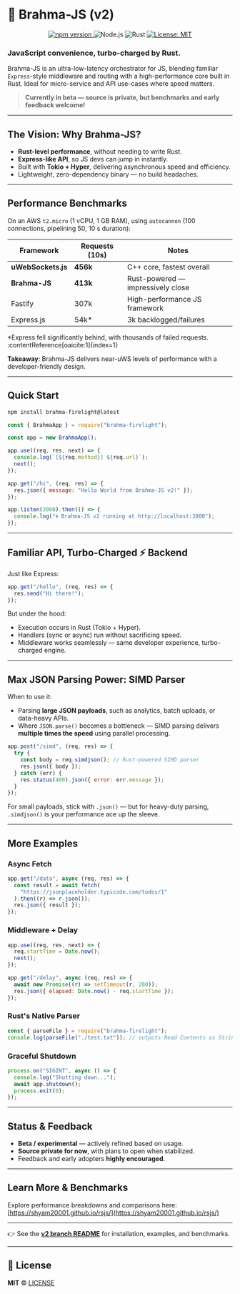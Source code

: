 # <span style="display:inline-block; transform: scaleX(-1);">🗿</span> Brahma-JS (v2)

<p align="center">
  <a href="https://www.npmjs.com/package/brahma-firelight">
    <img src="https://img.shields.io/npm/v/brahma-firelight" alt="npm version">
  </a>
  <img src="https://img.shields.io/badge/Node.js-16%2B-brightgreen?logo=node.js" alt="Node.js">
  <img src="https://img.shields.io/badge/Rust-1.70%2B-black?logo=rust" alt="Rust">
  <a href="LICENSE">
    <img src="https://img.shields.io/badge/License-MIT-yellow.svg" alt="License: MIT">
  </a>
</p>

### JavaScript convenience, turbo-charged by Rust.

Brahma-JS is an ultra-low-latency orchestrator for JS, blending familiar `Express`-style middleware and routing with a high-performance core built in Rust. Ideal for micro-service and API use-cases where speed matters.

> **Currently in beta — source is private, but benchmarks and early feedback welcome!**

---

## The Vision: Why Brahma-JS?

- **Rust-level performance**, without needing to write Rust.
- **Express-like API**, so JS devs can jump in instantly.
- Built with **Tokio + Hyper**, delivering asynchronous speed and efficiency.
- Lightweight, zero-dependency binary — no build headaches.

---

## Performance Benchmarks

On an AWS `t2.micro` (1 vCPU, 1 GB RAM), using `autocannon` (100 connections, pipelining 50, 10 s duration):

| Framework          | Requests (10s) | Notes                             |
| ------------------ | -------------- | --------------------------------- |
| **uWebSockets.js** | **456k**       | C++ core, fastest overall         |
| **Brahma-JS**      | **413k**       | Rust-powered — impressively close |
| Fastify            | 307k           | High-performance JS framework     |
| Express.js         | 54k\*          | 3k backlogged/failures            |

\*Express fell significantly behind, with thousands of failed requests. :contentReference[oaicite:1]{index=1}

**Takeaway**: Brahma-JS delivers near-uWS levels of performance with a developer-friendly design.

---

## Quick Start

```bash
npm install brahma-firelight@latest
```

```js
const { BrahmaApp } = require("brahma-firelight");

const app = new BrahmaApp();

app.use((req, res, next) => {
  console.log(`[${req.method}] ${req.url}`);
  next();
});

app.get("/hi", (req, res) => {
  res.json({ message: "Hello World from Brahma-JS v2!" });
});

app.listen(3000).then(() => {
  console.log("🌀 Brahma-JS v2 running at http://localhost:3000");
});
```

---

## Familiar API, Turbo-Charged ⚡ Backend

Just like Express:

```js
app.get("/hello", (req, res) => {
  res.send("Hi there!");
});
```

But under the hood:

- Execution occurs in Rust (Tokio + Hyper).
- Handlers (sync or async) run without sacrificing speed.
- Middleware works seamlessly — same developer experience, turbo-charged engine.

---

## Max JSON Parsing Power: SIMD Parser

When to use it:

- Parsing **large JSON payloads**, such as analytics, batch uploads, or data-heavy APIs.
- Where `JSON.parse()` becomes a bottleneck — SIMD parsing delivers **multiple times the speed** using parallel processing.

```js
app.post("/simd", (req, res) => {
  try {
    const body = req.simdjson(); // Rust-powered SIMD parser
    res.json({ body });
  } catch (err) {
    res.status(400).json({ error: err.message });
  }
});
```

For small payloads, stick with `.json()` — but for heavy-duty parsing, `.simdjson()` is your performance ace up the sleeve.

---

## More Examples

### Async Fetch

```js
app.get("/data", async (req, res) => {
  const result = await fetch(
    "https://jsonplaceholder.typicode.com/todos/1"
  ).then((r) => r.json());
  res.json({ result });
});
```

### Middleware + Delay

```js
app.use((req, res, next) => {
  req.startTime = Date.now();
  next();
});

app.get("/delay", async (req, res) => {
  await new Promise((r) => setTimeout(r, 200));
  res.json({ elapsed: Date.now() - req.startTime });
});
```

### Rust's Native Parser

```js
const { parseFile } = require("brahma-firelight");
console.log(parseFile("./test.txt")); // outputs Read Contents as String.
```

### Graceful Shutdown

```js
process.on("SIGINT", async () => {
  console.log("Shutting down...");
  await app.shutdown();
  process.exit(0);
});
```

---

## Status & Feedback

- **Beta / experimental** — actively refined based on usage.
- **Source private for now**, with plans to open when stabilized.
- Feedback and early adopters **highly encouraged**.

---

## Learn More & Benchmarks

Explore performance breakdowns and comparisons here:
[https://shyam20001.github.io/rsjs/](https://shyam20001.github.io/rsjs/)

---

👉 See the [**v2 branch README**](https://github.com/Shyam20001/rsjs/tree/v2) for installation, examples, and benchmarks.

---

## 🧾 License

**MIT** © [LICENSE](https://github.com/Shyam20001/rsjs/blob/master/LICENSE)

